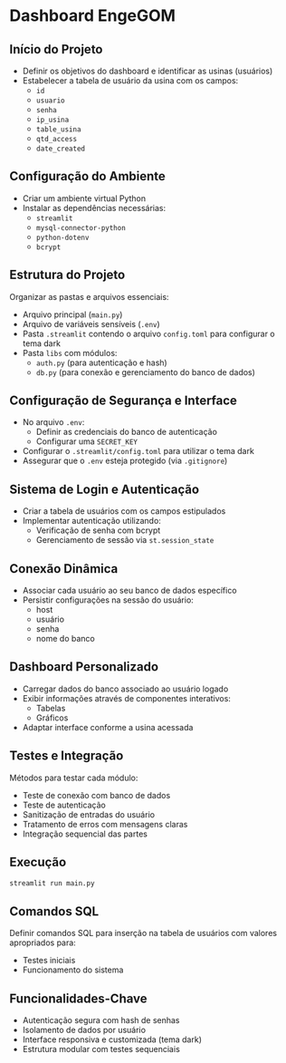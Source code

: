 # Dashboard EngeGOM

## Início do Projeto
- Definir os objetivos do dashboard e identificar as usinas (usuários)
- Estabelecer a tabela de usuário da usina com os campos:
  - `id`
  - `usuario`
  - `senha`
  - `ip_usina`
  - `table_usina`
  - `qtd_access`
  - `date_created`

## Configuração do Ambiente
- Criar um ambiente virtual Python
- Instalar as dependências necessárias:
  - `streamlit`
  - `mysql-connector-python`
  - `python-dotenv`
  - `bcrypt`

## Estrutura do Projeto
Organizar as pastas e arquivos essenciais:
- Arquivo principal (`main.py`)
- Arquivo de variáveis sensíveis (`.env`)
- Pasta `.streamlit` contendo o arquivo `config.toml` para configurar o tema dark
- Pasta `libs` com módulos:
  - `auth.py` (para autenticação e hash)
  - `db.py` (para conexão e gerenciamento do banco de dados)

## Configuração de Segurança e Interface
- No arquivo `.env`:
  - Definir as credenciais do banco de autenticação
  - Configurar uma `SECRET_KEY`
- Configurar o `.streamlit/config.toml` para utilizar o tema dark
- Assegurar que o `.env` esteja protegido (via `.gitignore`)

## Sistema de Login e Autenticação
- Criar a tabela de usuários com os campos estipulados
- Implementar autenticação utilizando:
  - Verificação de senha com bcrypt
  - Gerenciamento de sessão via `st.session_state`

## Conexão Dinâmica
- Associar cada usuário ao seu banco de dados específico
- Persistir configurações na sessão do usuário:
  - host
  - usuário
  - senha
  - nome do banco

## Dashboard Personalizado
- Carregar dados do banco associado ao usuário logado
- Exibir informações através de componentes interativos:
  - Tabelas
  - Gráficos
- Adaptar interface conforme a usina acessada

## Testes e Integração
Métodos para testar cada módulo:
- Teste de conexão com banco de dados
- Teste de autenticação
- Sanitização de entradas do usuário
- Tratamento de erros com mensagens claras
- Integração sequencial das partes

## Execução
```bash
streamlit run main.py
```

## Comandos SQL
Definir comandos SQL para inserção na tabela de usuários com valores apropriados para:
- Testes iniciais
- Funcionamento do sistema

## Funcionalidades-Chave
- Autenticação segura com hash de senhas
- Isolamento de dados por usuário
- Interface responsiva e customizada (tema dark)
- Estrutura modular com testes sequenciais